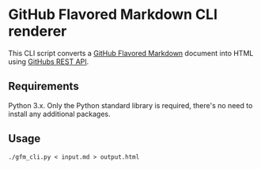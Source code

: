 # GitHub Flavored Markdown CLI renderer

This CLI script converts a [GitHub Flavored Markdown][gfm] document into HTML
using [GitHubs REST API][api].

[gfm]: https://github.github.com/gfm/
[api]: https://docs.github.com/en/rest/markdown

## Requirements

Python 3.x. Only the Python standard library is required, there's no need to
install any additional packages.

## Usage

	./gfm_cli.py < input.md > output.html
